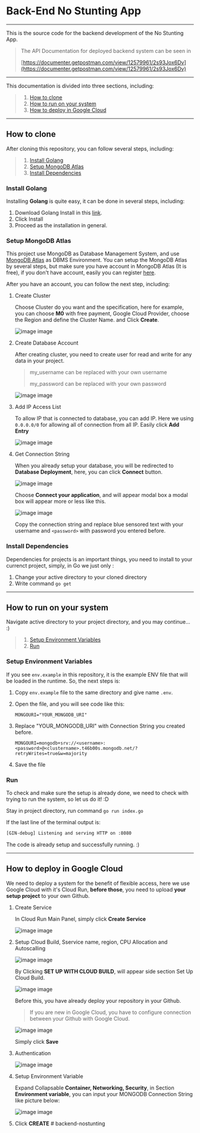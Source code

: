 # Back-End No Stunting App

---

This is the source code for the backend development of the No Stunting App.

> The API Documentation for deployed backend system can be seen in
>
> [https://documenter.getpostman.com/view/12579961/2s93Jox6Dv](https://documenter.getpostman.com/view/12579961/2s93Jox6Dv)

---

This documentation is divided into three sections, including:

> 1. [How to clone](#how-to-clone)
> 2. [How to run on your system](#how-to-run-on-your-system)
> 3. [How to deploy in Google Cloud](#how-to-deploy-in-google-cloud)

---

## How to clone

After cloning this repository, you can follow several steps, including:

> 1. [Install Golang](#install-golang)
> 2. [Setup MongoDB Atlas](#setup-mongodb-atlas)
> 3. [Install Dependencies](#install-dependencies)

### Install Golang

Installing **Golang** is quite easy, it can be done in several steps, including:

1. Download Golang Install in this [link](https://go.dev/dl/).
2. Click Install
3. Proceed as the installation in general.

### Setup MongoDB Atlas

This project use MongoDB as Database Management System, and use [MongoDB Atlas](https://www.mongodb.com/atlas/database) as DBMS Environment. You can setup the MongoDB Atlas by several steps, but make sure you have account in MongoDB Atlas (It is free), if you don't have account, easily you can register [here](https://www.mongodb.com/cloud/atlas/register).

After you have an account, you can follow the next step, including:

1. Create Cluster

    Choose Cluster do you want and the specification, here for example, you can choose **M0** with free payment, Google Cloud Provider, choose the Region and define the Cluster Name. and Click **Create**.

      ![image image](readme/1.PNG)

2. Create Database Account

    After creating cluster, you need to create user for read and write for any data in your project.

    > my_username can be replaced with your own username
    >
    > my_password can be replaced with your own password

      ![image image](readme/2.PNG)

3. Add IP Access List

    To allow IP that is connected to database, you can add IP. Here we using `0.0.0.0/0` for allowing all of connection from all IP. Easily click **Add Entry**

      ![image image](readme/3.PNG)

4. Get Connection String

    When you already setup your database, you will be redirected to **Database Deployment**, here, you can click **Connect** button.

      ![image image](readme/4.PNG)

    Choose **Connect your application**, and will appear modal box a modal box will appear more or less like this.

      ![image image](readme/5.PNG)

    Copy the connection string and replace blue sensored text with your username and `<password>` with password you entered before.

### Install Dependencies

Dependencies for projects is an important things, you need to install to your currenct project, simply, in Go we just only :

1. Change your active directory to your cloned directory
2. Write command `go get`

---

## How to run on your system

Navigate active directory to your project directory, and you may continue... :)

> 1. [Setup Environment Variables](#setup-environment-variables)
> 2. [Run](#run)

### Setup Environment Variables

If you see `env.example` in this repository, it is the example ENV file that will be loaded in the runtime. So, the next steps is:

1. Copy `env.example` file to the same directory and give name `.env`.
2. Open the file, and you will see code like this:

    ```env
    MONGOURI="YOUR_MONGODB_URI"
    ```

3. Replace "YOUR_MONGODB_URI" with Connection String you created before.

    ```env
    MONGOURI=mongodb+srv://<username>:<password>@<clustername>.t46b00s.mongodb.net/?retryWrites=true&w=majority
    ```

4. Save the file

### Run

To check and make sure the setup is already done, we need to check with trying to run the system, so let us do it! :D

Stay in project directory, run command `go run index.go`

If the last line of the terminal output is:

```bash
[GIN-debug] Listening and serving HTTP on :8080
```

The code is already setup and successfully running. :)

---

## How to deploy in Google Cloud

We need to deploy a system for the benefit of flexible access, here we use Google Cloud with it's Cloud Run, **before those**, you need to upload **your setup project** to your own Github.

1. Create Service

    In Cloud Run Main Panel, simply click **Create Service**

    ![image image](/readme/6.PNG)

2. Setup Cloud Build, Sservice name, region, CPU Allocation and Autoscalling

    ![image image](/readme/7.PNG)

    By Clicking **SET UP WITH CLOUD BUILD**, will appear side section Set Up Cloud Build.

    ![image image](/readme/8.PNG)

    Before this, you have already deploy your repository in your Github.

    > If you are new in Google Cloud, you have to configure connection between your Github with Google Cloud.

    ![image image](/readme/9.PNG)

    Simply click **Save**

3. Authentication

    ![image image](/readme/10.PNG)

4. Setup Environment Variable

    Expand Collapsable **Container, Networking, Security**, in Section **Environment variable**, you can input your MONGODB Connection String like picture below:

    ![image image](/readme/11.PNG)

5. Click **CREATE**
#   b a c k e n d - n o s t u n t i n g  
 
